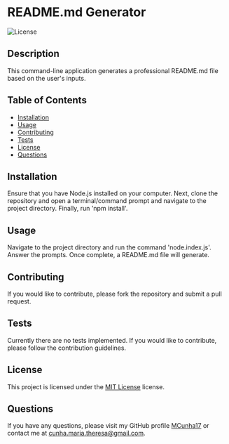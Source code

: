 # README.md Generator

![License](https://img.shields.io/badge/license-MIT%20License-blue.svg)

## Description
This command-line application generates a professional README.md file based on the user's inputs.

## Table of Contents
* [Installation](#installation)
* [Usage](#usage)
* [Contributing](#contributing)
* [Tests](#tests)
* [License](#license)
* [Questions](#questions)

## Installation
Ensure that you have Node.js installed on your computer. Next, clone the repository and open a terminal/command prompt and navigate to the project directory. Finally, run 'npm install'.

## Usage
Navigate to the project directory and run the command 'node.index.js'. Answer the prompts. Once complete, a README.md file will generate.

## Contributing
If you would like to contribute, please fork the repository and submit a pull request.

## Tests
Currently there are no tests implemented. If you would like to contribute, please follow the contribution guidelines.


## License

This project is licensed under the [MIT License](https://choosealicense.com/licenses/mit-license/) license.


## Questions
If you have any questions, please visit my GitHub profile [MCunha17](https://github.com/MCunha17) or contact me at cunha.maria.theresa@gmail.com.

